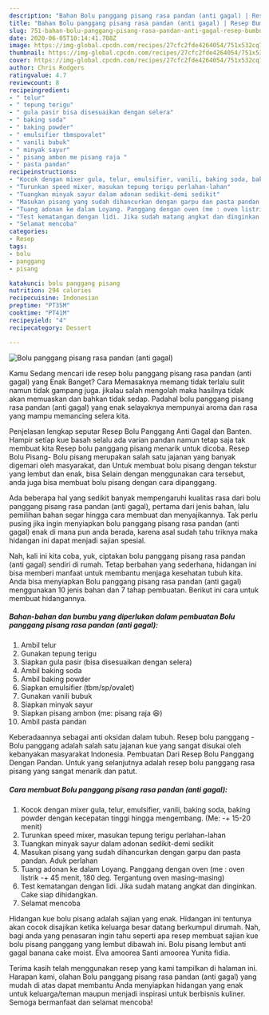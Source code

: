 ```yaml
---
description: "Bahan Bolu panggang pisang rasa pandan (anti gagal) | Resep Bumbu Bolu panggang pisang rasa pandan (anti gagal) Yang Bikin Ngiler"
title: "Bahan Bolu panggang pisang rasa pandan (anti gagal) | Resep Bumbu Bolu panggang pisang rasa pandan (anti gagal) Yang Bikin Ngiler"
slug: 751-bahan-bolu-panggang-pisang-rasa-pandan-anti-gagal-resep-bumbu-bolu-panggang-pisang-rasa-pandan-anti-gagal-yang-bikin-ngiler
date: 2020-06-05T10:14:41.708Z
image: https://img-global.cpcdn.com/recipes/27cfc2fde4264054/751x532cq70/bolu-panggang-pisang-rasa-pandan-anti-gagal-foto-resep-utama.jpg
thumbnail: https://img-global.cpcdn.com/recipes/27cfc2fde4264054/751x532cq70/bolu-panggang-pisang-rasa-pandan-anti-gagal-foto-resep-utama.jpg
cover: https://img-global.cpcdn.com/recipes/27cfc2fde4264054/751x532cq70/bolu-panggang-pisang-rasa-pandan-anti-gagal-foto-resep-utama.jpg
author: Chris Rodgers
ratingvalue: 4.7
reviewcount: 8
recipeingredient:
- " telur"
- " tepung terigu"
- " gula pasir bisa disesuaikan dengan selera"
- " baking soda"
- " baking powder"
- " emulsifier tbmspovalet"
- " vanili bubuk"
- " minyak sayur"
- " pisang ambon me pisang raja "
- " pasta pandan"
recipeinstructions:
- "Kocok dengan mixer gula, telur, emulsifier, vanili, baking soda, baking powder dengan kecepatan tinggi hingga mengembang. (Me: -+ 15-20 menit)"
- "Turunkan speed mixer, masukan tepung terigu perlahan-lahan"
- "Tuangkan minyak sayur dalam adonan sedikit-demi sedikit"
- "Masukan pisang yang sudah dihancurkan dengan garpu dan pasta pandan. Aduk perlahan"
- "Tuang adonan ke dalam Loyang. Panggang dengan oven (me : oven listrik -+ 45 menit, 180 deg. Tergantung oven masing-masing)"
- "Test kematangan dengan lidi. Jika sudah matang angkat dan dinginkan. Cake siap dihidangkan."
- "Selamat mencoba"
categories:
- Resep
tags:
- bolu
- panggang
- pisang

katakunci: bolu panggang pisang 
nutrition: 294 calories
recipecuisine: Indonesian
preptime: "PT35M"
cooktime: "PT41M"
recipeyield: "4"
recipecategory: Dessert

---
```



![Bolu panggang pisang rasa pandan (anti gagal)](https://img-global.cpcdn.com/recipes/27cfc2fde4264054/751x532cq70/bolu-panggang-pisang-rasa-pandan-anti-gagal-foto-resep-utama.jpg)

Kamu Sedang mencari ide resep bolu panggang pisang rasa pandan (anti gagal) yang Enak Banget? Cara Memasaknya memang tidak terlalu sulit namun tidak gampang juga. jikalau salah mengolah maka hasilnya tidak akan memuaskan dan bahkan tidak sedap. Padahal bolu panggang pisang rasa pandan (anti gagal) yang enak selayaknya mempunyai aroma dan rasa yang mampu memancing selera kita.

Penjelasan lengkap seputar Resep Bolu Panggang Anti Gagal dan Banten. Hampir setiap kue basah selalu ada varian pandan namun tetap saja tak membuat kita Resep bolu panggang pisang menarik untuk dicoba. Resep Bolu Pisang- Bolu pisang merupakan salah satu jajanan yang banyak digemari oleh masyarakat, dan Untuk membuat bolu pisang dengan tekstur yang lembut dan enak, bisa Selain dengan menggunakan cara tersebut, anda juga bisa membuat bolu pisang dengan cara dipanggang.

Ada beberapa hal yang sedikit banyak mempengaruhi kualitas rasa dari bolu panggang pisang rasa pandan (anti gagal), pertama dari jenis bahan, lalu pemilihan bahan segar hingga cara membuat dan menyajikannya. Tak perlu pusing jika ingin menyiapkan bolu panggang pisang rasa pandan (anti gagal) enak di mana pun anda berada, karena asal sudah tahu triknya maka hidangan ini dapat menjadi sajian spesial.


Nah, kali ini kita coba, yuk, ciptakan bolu panggang pisang rasa pandan (anti gagal) sendiri di rumah. Tetap berbahan yang sederhana, hidangan ini bisa memberi manfaat untuk membantu menjaga kesehatan tubuh kita. Anda bisa menyiapkan Bolu panggang pisang rasa pandan (anti gagal) menggunakan 10 jenis bahan dan 7 tahap pembuatan. Berikut ini cara untuk membuat hidangannya.

<!--inarticleads1-->

##### Bahan-bahan dan bumbu yang diperlukan dalam pembuatan Bolu panggang pisang rasa pandan (anti gagal):

1. Ambil  telur
1. Gunakan  tepung terigu
1. Siapkan  gula pasir (bisa disesuaikan dengan selera)
1. Ambil  baking soda
1. Ambil  baking powder
1. Siapkan  emulsifier (tbm/sp/ovalet)
1. Gunakan  vanili bubuk
1. Siapkan  minyak sayur
1. Siapkan  pisang ambon (me: pisang raja 😆)
1. Ambil  pasta pandan


Keberadaannya sebagai anti oksidan dalam tubuh. Resep bolu panggang - Bolu panggang adalah salah satu jajanan kue yang sangat disukai oleh kebanyakan masyarakat Indonesia. Pembuatan Dari Resep Bolu Panggang Dengan Pandan. Untuk yang selanjutnya adalah resep bolu panggang rasa pisang yang sangat menarik dan patut. 

<!--inarticleads2-->

##### Cara membuat Bolu panggang pisang rasa pandan (anti gagal):

1. Kocok dengan mixer gula, telur, emulsifier, vanili, baking soda, baking powder dengan kecepatan tinggi hingga mengembang. (Me: -+ 15-20 menit)
1. Turunkan speed mixer, masukan tepung terigu perlahan-lahan
1. Tuangkan minyak sayur dalam adonan sedikit-demi sedikit
1. Masukan pisang yang sudah dihancurkan dengan garpu dan pasta pandan. Aduk perlahan
1. Tuang adonan ke dalam Loyang. Panggang dengan oven (me : oven listrik -+ 45 menit, 180 deg. Tergantung oven masing-masing)
1. Test kematangan dengan lidi. Jika sudah matang angkat dan dinginkan. Cake siap dihidangkan.
1. Selamat mencoba


Hidangan kue bolu pisang adalah sajian yang enak. Hidangan ini tentunya akan cocok disajikan ketika keluarga besar datang berkumpul dirumah. Nah, bagi anda yang penasaran ingin tahu seperti apa resep membuat sajian kue bolu pisang panggang yang lembut dibawah ini. Bolu pisang lembut anti gagal banana cake moist. Elva amoorea Santi amoorea Yunita fidia. 

Terima kasih telah menggunakan resep yang kami tampilkan di halaman ini. Harapan kami, olahan Bolu panggang pisang rasa pandan (anti gagal) yang mudah di atas dapat membantu Anda menyiapkan hidangan yang enak untuk keluarga/teman maupun menjadi inspirasi untuk berbisnis kuliner. Semoga bermanfaat dan selamat mencoba!
